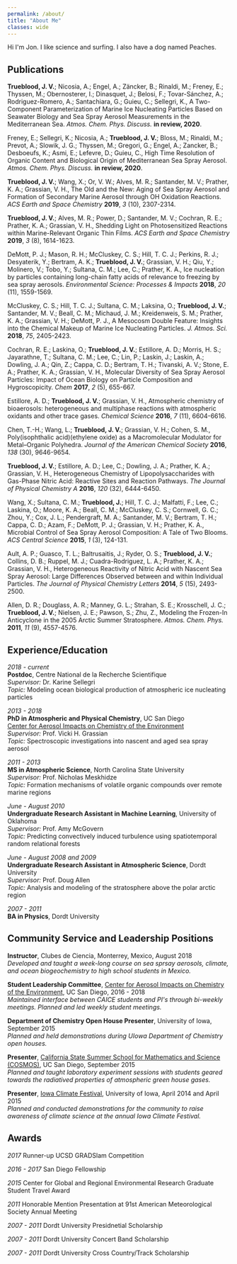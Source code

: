 ```yaml
---
permalink: /about/
title: "About Me"
classes: wide
---
```


Hi I'm Jon. I like science and surfing. I also have a dog named Peaches.

## Publications

**Trueblood, J. V.**;  Nicosia, A.;  Engel, A.;  Zäncker, B.;  Rinaldi, M.;  Freney, E.;  Thyssen, M.;  Obernosterer, I.;  Dinasquet, J.;  Belosi, F.;  Tovar-Sánchez, A.;  Rodriguez-Romero, A.;  Santachiara, G.;  Guieu, C.; Sellegri, K., A Two-Component Parameterization of Marine Ice Nucleating Particles Based on Seawater Biology and Sea Spray Aerosol Measurements in the Mediterranean Sea. *Atmos. Chem. Phys. Discuss.* **in review, 2020**.

Freney, E.;  Sellegri, K.;  Nicosia, A.;  **Trueblood, J. V.**;  Bloss, M.;  Rinaldi, M.;  Prevot, A.;  Slowik, J. G.;  Thyssen, M.;  Gregori, G.;  Engel, A.;  Zancker, B.;  Desboeufs, K.;  Asmi, E.;  Lefevre, D.; Guieu, C., High Time Resolution of Organic Content and Biological Origin of Mediterranean Sea Spray Aerosol. *Atmos. Chem. Phys. Discuss.* **in review, 2020**.

**Trueblood, J. V.**;  Wang, X.;  Or, V. W.;  Alves, M. R.;  Santander, M. V.;  Prather, K. A.; Grassian, V. H., The Old and the New: Aging of Sea Spray Aerosol and Formation of Secondary Marine Aerosol through OH Oxidation Reactions. *ACS Earth and Space Chemistry* **2019**, *3* (10), 2307-2314.

**Trueblood, J. V.**;  Alves, M. R.;  Power, D.;  Santander, M. V.;  Cochran, R. E.;  Prather, K. A.; Grassian, V. H., Shedding Light on Photosensitized Reactions within Marine-Relevant Organic Thin Films. *ACS Earth and Space Chemistry* **2019**, *3* (8), 1614-1623.

DeMott, P. J.;  Mason, R. H.;  McCluskey, C. S.;  Hill, T. C. J.;  Perkins, R. J.;  Desyaterik, Y.;  Bertram, A. K.;  **Trueblood, J. V.**;  Grassian, V. H.;  Qiu, Y.;  Molinero, V.;  Tobo, Y.;  Sultana, C. M.;  Lee, C.; Prather, K. A., Ice nucleation by particles containing long-chain fatty acids of relevance to freezing by sea spray aerosols. *Environmental Science: Processes & Impacts* **2018**, *20* (11), 1559-1569.

McCluskey, C. S.;  Hill, T. C. J.;  Sultana, C. M.;  Laksina, O.;  **Trueblood, J. V.**;  Santander, M. V.;  Beall, C. M.;  Michaud, J. M.;  Kreidenweis, S. M.;  Prather, K. A.;  Grassian, V. H.; DeMott, P. J., A Mesocosm Double Feature: Insights into the Chemical Makeup of Marine Ice Nucleating Particles. *J. Atmos. Sci.* **2018**, *75*, 2405-2423.

Cochran, R. E.;  Laskina, O.;  **Trueblood, J. V.**;  Estillore, A. D.;  Morris, H. S.;  Jayarathne, T.;  Sultana, C. M.;  Lee, C.;  Lin, P.;  Laskin, J.;  Laskin, A.;  Dowling, J. A.;  Qin, Z.;  Cappa, C. D.;  Bertram, T. H.;  Tivanski, A. V.;  Stone, E. A.;  Prather, K. A.; Grassian, V. H., Molecular Diversity of Sea Spray Aerosol Particles: Impact of Ocean Biology on Particle Composition and Hygroscopicity. *Chem* **2017**, *2* (5), 655-667.

Estillore, A. D.;  **Trueblood, J. V.**; Grassian, V. H., Atmospheric chemistry of bioaerosols: heterogeneous and multiphase reactions with atmospheric oxidants and other trace gases. *Chemical Science* **2016**, *7* (11), 6604-6616.

Chen, T.-H.;  Wang, L.; **Trueblood, J. V.**;  Grassian, V. H.; Cohen, S. M., Poly(isophthalic acid)(ethylene oxide) as a Macromolecular Modulator for Metal–Organic Polyhedra. *Journal of the American Chemical Society* **2016**, *138* (30), 9646-9654.

**Trueblood, J. V.**;  Estillore, A. D.;  Lee, C.;  Dowling, J. A.;  Prather, K. A.; Grassian, V. H., Heterogeneous Chemistry of Lipopolysaccharides with Gas-Phase Nitric Acid: Reactive Sites and Reaction Pathways. *The Journal of Physical Chemistry A* **2016**, *120* (32), 6444-6450.

Wang, X.;  Sultana, C. M.;  **Trueblood, J.**;  Hill, T. C. J.;  Malfatti, F.;  Lee, C.;  Laskina, O.;  Moore, K. A.;  Beall, C. M.;  McCluskey, C. S.;  Cornwell, G. C.;  Zhou, Y.;  Cox, J. L.;  Pendergraft, M. A.;  Santander, M. V.;  Bertram, T. H.;  Cappa, C. D.;  Azam, F.;  DeMott, P. J.;  Grassian, V. H.; Prather, K. A., Microbial Control of Sea Spray Aerosol Composition: A Tale of Two Blooms. *ACS Central Science* **2015**, *1* (3), 124-131.

Ault, A. P.;  Guasco, T. L.;  Baltrusaitis, J.;  Ryder, O. S.;  **Trueblood, J. V.**;  Collins, D. B.;  Ruppel, M. J.;  Cuadra-Rodriguez, L. A.;  Prather, K. A.; Grassian, V. H., Heterogeneous Reactivity of Nitric Acid with Nascent Sea Spray Aerosol: Large Differences Observed between and within Individual Particles. *The Journal of Physical Chemistry Letters* **2014**, *5* (15), 2493-2500.

Allen, D. R.;  Douglass, A. R.;  Manney, G. L.;  Strahan, S. E.;  Krosschell, J. C.;  **Trueblood, J. V.**;  Nielsen, J. E.;  Pawson, S.; Zhu, Z., Modeling the Frozen-In Anticyclone in the 2005 Arctic Summer Stratosphere. *Atmos. Chem. Phys.* **2011**, *11* (9), 4557-4576.


## Experience/Education

*2018 - current*  
**Postdoc**, Centre National de la Recherche Scientifique  
*Supervisor:* Dr. Karine Sellegri  
*Topic:* Modeling ocean biological production of atmospheric ice nucleating particles  


*2013 - 2018*  
**PhD in Atmospheric and Physical Chemistry**, UC San Diego  
[Center for Aerosol Impacts on Chemistry of the Environment](https://caice.ucsd.edu/)  
*Supervisor:* Prof. Vicki H. Grassian  
*Topic:* Spectroscopic investigations into nascent and aged sea spray aerosol  


*2011 - 2013*  
**MS in Atmospheric Science**, North Carolina State University  
*Supervisor:* Prof. Nicholas Meskhidze  
*Topic:* Formation mechanisms of volatile organic compounds over remote marine regions  


*June - August 2010*  
**Undergraduate Research Assistant in Machine Learning**, University of Oklahoma  
*Supervisor:* Prof. Amy McGovern  
*Topic:* Predicting convectively induced turbulence using spatiotemporal random relational forests  

*June - August 2008 and 2009*  
**Undergraduate Research Assistant in Atmospheric Science**, Dordt University  
*Supervisor:* Prof. Doug Allen  
*Topic:* Analysis and modeling of the stratosphere above the polar arctic region

*2007 - 2011*  
**BA in Physics**, Dordt University  

## Community Service and Leadership Positions  

**Instructor**, Clubes de Ciencia, Monterrey, Mexico, August 2018  
*Developed and taught a week-long course on sea sprsay aerosols, climate, and ocean biogeochemistry to high school students in Mexico.*



**Student Leadership Committee**, [Center for Aerosol Impacts on Chemistry of the Environment](https://caice.ucsd.edu/), UC San Diego, 2016 - 2018  
*Maintained interface between CAICE students and PI's through bi-weekly meetings. Planned and led weekly student meetings.*



**Department of Chemistry Open House Presenter**, University of Iowa, September 2015  
*Planned and held demonstrations during UIowa Department of Chemistry open houses.*



**Presenter**, [California State Summer School for Mathematics and Science (COSMOS)](https://jacobsschool.ucsd.edu/cosmos/), UC San Diego, September 2015  
*Planned and taught laboratory experiment sessions with students geared towards the radiatived properties of atmospheric green house gases.*



**Presenter**, [Iowa Climate Festival](https://www.icgov.org/ic-climate-fest), University of Iowa, April 2014 and April 2015  
*Planned and conducted demonstrations for the community to raise awareness of climate science at the annual Iowa Climate Festival.*
 

## Awards

*2017*
Runner-up UCSD GRADSlam Competition 


*2016 - 2017*
San Diego Fellowship 


*2015*
Center for Global and Regional Environmental Research Graduate Student Travel Award


*2011*
Honorable Mention Presentation at 91st American Meteorological Society Annual Meeting

*2007 - 2011*
Dordt University Presidnetial Scholarship

*2007 - 2011*
Dordt University Concert Band Scholarship

*2007 - 2011*
Dordt University Cross Country/Track Scholarship